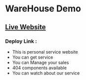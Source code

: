 ﻿# WareHouse Demo

## [Live Website]()

### Deploy Link :

- This is personal service website
- You can get service
- You can Manage your sales
- 404 components available
- You can watch about our service
